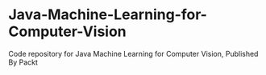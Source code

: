 # Java-Machine-Learning-for-Computer-Vision
Code repository for Java Machine Learning for Computer Vision, Published By Packt
